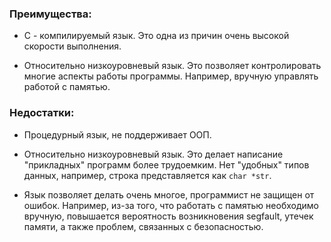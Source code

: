 ### Преимущества:

* C - компилируемый язык. Это одна из причин очень высокой скорости выполнения.

* Относительно низкоуровневый язык. Это позволяет контролировать многие аспекты работы программы. Например, вручную управлять работой с памятью.

### Недостатки:

* Процедурный язык, не поддерживает ООП.

* Относительно низкоуровневый язык. Это делает написание "прикладных" программ более трудоемким. Нет "удобных" типов данных, например, строка представляется как `char *str`.

* Язык позволяет делать очень многое, программист не защищен от ошибок. Например, из-за того, что работать с памятью необходимо вручную, повышается вероятность возникновения segfault, утечек памяти, а также проблем, связанных с безопасностью.
